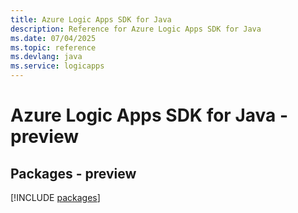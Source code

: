 ```yaml
---
title: Azure Logic Apps SDK for Java
description: Reference for Azure Logic Apps SDK for Java
ms.date: 07/04/2025
ms.topic: reference
ms.devlang: java
ms.service: logicapps
---
```

# Azure Logic Apps SDK for Java - preview
## Packages - preview
[!INCLUDE [packages](logic-apps-index.md)]